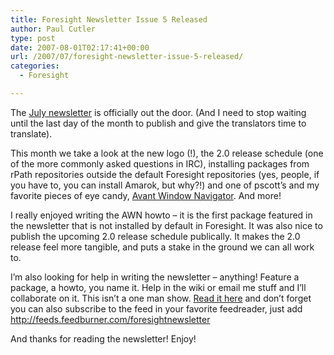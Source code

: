 ```yaml
---
title: Foresight Newsletter Issue 5 Released
author: Paul Cutler
type: post
date: 2007-08-01T02:17:41+00:00
url: /2007/07/foresight-newsletter-issue-5-released/
categories:
  - Foresight

---
```

The [July newsletter][1] is officially out the door. (And I need to stop waiting until the last day of the month to publish and give the translators time to translate).

This month we take a look at the new logo (!), the 2.0 release schedule (one of the more commonly asked questions in IRC), installing packages from rPath repositories outside the default Foresight repositories (yes, people, if you have to, you can install Amarok, but why?!) and one of pscott&#8217;s and my favorite pieces of eye candy, [Avant Window Navigator][2]. And more!

I really enjoyed writing the AWN howto &#8211; it is the first package featured in the newsletter that is not installed by default in Foresight. It was also nice to publish the upcoming 2.0 release schedule publically. It makes the 2.0 release feel more tangible, and puts a stake in the ground we can all work to.

I&#8217;m also looking for help in writing the newsletter &#8211; anything! Feature a package, a howto, you name it. Help in the wiki or email me stuff and I&#8217;ll collaborate on it. This isn&#8217;t a one man show. [Read it here][1] and don&#8217;t forget you can also subscribe to the feed in your favorite feedreader, just add http://feeds.feedburner.com/foresightnewsletter

And thanks for reading the newsletter! Enjoy!

 [1]: http://wiki.foresightlinux.com/confluence/display/newsletter/2007/08/01/
 [2]: https://launchpad.net/awn